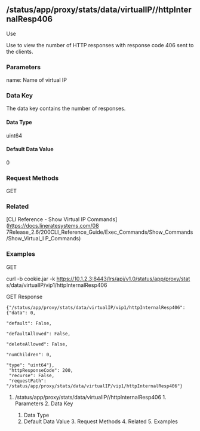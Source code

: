 ## /status/app/proxy/stats/data/virtualIP/<name>/httpInternalResp406

Use

Use to view the number of HTTP responses with response code 406 sent to the
clients.

### Parameters

name: Name of virtual IP

### Data Key

The data key contains the number of responses.

#### Data Type

uint64

#### Default Data Value

0

### Request Methods

GET

### Related

[CLI Reference - Show Virtual IP Commands](https://docs.lineratesystems.com/08
7Release_2.6/200CLI_Reference_Guide/Exec_Commands/Show_Commands/Show_Virtual_I
P_Commands)

### Examples

GET

curl -b cookie.jar -k https://10.1.2.3:8443/lrs/api/v1.0/status/app/proxy/stat
s/data/virtualIP/vip1/httpInternalResp406

GET Response

    
    {"/status/app/proxy/stats/data/virtualIP/vip1/httpInternalResp406": {"data": 0,
                                                                            "default": False,
                                                                            "defaultAllowed": False,
                                                                            "deleteAllowed": False,
                                                                            "numChildren": 0,
                                                                            "type": "uint64"},
     "httpResponseCode": 200,
     "recurse": False,
     "requestPath": "/status/app/proxy/stats/data/virtualIP/vip1/httpInternalResp406"}
    

  1. /status/app/proxy/stats/data/virtualIP/<name>/httpInternalResp406
    1. Parameters
    2. Data Key
      1. Data Type
      2. Default Data Value
    3. Request Methods
    4. Related
    5. Examples


